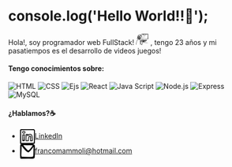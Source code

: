 
# console.log('Hello World!!👋'); 

Hola!, soy programador web FullStack!  <img src="img/device_desktop_working_code.svg" width="25"> , tengo 23 años y mi pasatiempos es el desarrollo de videos juegos!

#### Tengo conocimientos sobre:

 <p align="left">

 <img src="" alt="HTML" width="24px" height="24px"/>

 <img src="" alt="CSS" width="24px" height="24px"/>
 <img src="" alt="Ejs" width="24px" height="24px"/>

 <img src="" alt="React" width="24px" height="24px"/>

 <img src="" alt="Java Script" width="24px" height="24px"/>

 <img src="" alt="Node.js" width="24px" height="24px"/>

 <img src="" alt="Express" width="24px" height="24px"/>

<img src="" alt="MySQL" width="24px" height="24px"/>
  
</p>
                                                                                                                                          
#### ¿Hablamos?☕️
- <a href="https://www.linkedin.com/in/franco-mammoli-0a4455142/" target="blank"><img align="center" src="img/logo_linkedin.svg" alt="Franco Mammoli" height="30" width="30" />LinkedIn</a>
- <a href="francomammoli@hotmail.com" target="blank"><img align="center" src="img/logo_email_mail.svg" alt="correo personal" height="30" width="30" />francomammoli@hotmail.com</a>

                                                                                                                 



